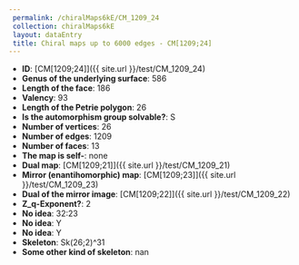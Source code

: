 ```yaml
--- 
 permalink: /chiralMaps6kE/CM_1209_24 
 collection: chiralMaps6kE
 layout: dataEntry
 title: Chiral maps up to 6000 edges - CM[1209;24]
---
```


- **ID**: [CM[1209;24]]({{ site.url }}/test/CM_1209_24)
- **Genus of the underlying surface**: 586
- **Length of the face**: 186
- **Valency**: 93
- **Length of the Petrie polygon**: 26
- **Is the automorphism group solvable?**: S
- **Number of vertices**: 26
- **Number of edges**: 1209
- **Number of faces**: 13
- **The map is self-**: none
- **Dual map**: [CM[1209;21]]({{ site.url }}/test/CM_1209_21)
- **Mirror (enantihomorphic) map**: [CM[1209;23]]({{ site.url }}/test/CM_1209_23)
- **Dual of the mirror image**: [CM[1209;22]]({{ site.url }}/test/CM_1209_22)
- **Z_q-Exponent?**: 2
- **No idea**:  32:23
- **No idea**: Y
- **No idea**: Y
- **Skeleton**: Sk(26;2)^31
- **Some other kind of skeleton**: nan
